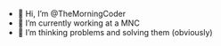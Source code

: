 - 👋 Hi, I’m @TheMorningCoder
- 🌱 I’m currently working at a MNC
- 👀 I’m thinking problems and solving them (obviously)
